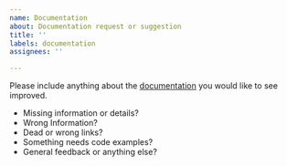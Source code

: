 ```yaml
---
name: Documentation
about: Documentation request or suggestion
title: ''
labels: documentation
assignees: ''

---
```


Please include anything about the [documentation](https://docs.ethers.io) you would like to see improved.

- Missing information or details?
- Wrong Information?
- Dead or wrong links?
- Something needs code examples?
- General feedback or anything else?
